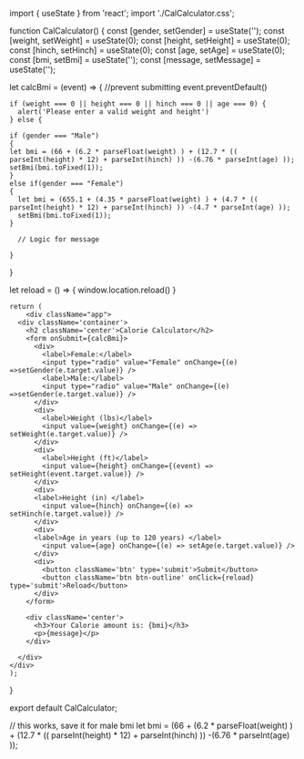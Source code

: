 import { useState } from 'react';
import './CalCalculator.css';

function CalCalculator() {
  const [gender, setGender] = useState('');
  const [weight, setWeight] = useState(0);
  const [height, setHeight] = useState(0);
  const [hinch, setHinch] = useState(0);
  const [age, setAge] = useState(0);
  const [bmi, setBmi] = useState('');
  const [message, setMessage] = useState('');

  let calcBmi = (event) => {
    //prevent submitting
    event.preventDefault()

    if (weight === 0 || height === 0 || hinch === 0 || age === 0) {
      alert('Please enter a valid weight and height')
    } else {
    
    if (gender === "Male")
    {
    let bmi = (66 + (6.2 * parseFloat(weight) ) + (12.7 * (( parseInt(height) * 12) + parseInt(hinch) )) -(6.76 * parseInt(age) ));
    setBmi(bmi.toFixed(1));
    }
    else if(gender === "Female")
    {
      let bmi = (655.1 + (4.35 * parseFloat(weight) ) + (4.7 * (( parseInt(height) * 12) + parseInt(hinch) )) -(4.7 * parseInt(age) ));
      setBmi(bmi.toFixed(1));
    }

      // Logic for message

    }
  }

  let reload = () => {
    window.location.reload()
  }

    return (
        <div className="app">
      <div className='container'>
        <h2 className='center'>Calorie Calculator</h2>
        <form onSubmit={calcBmi}>
          <div>
            <label>Female:</label>
            <input type="radio" value="Female" onChange={(e) =>setGender(e.target.value)} />
            <label>Male:</label>
            <input type="radio" value="Male" onChange={(e) =>setGender(e.target.value)} />
          </div>
          <div>
            <label>Weight (lbs)</label>
            <input value={weight} onChange={(e) => setWeight(e.target.value)} />
          </div>
          <div>
            <label>Height (ft)</label>
            <input value={height} onChange={(event) => setHeight(event.target.value)} />
          </div>
          <div>
          <label>Height (in) </label>
            <input value={hinch} onChange={(e) => setHinch(e.target.value)} />
          </div>
          <div>
          <label>Age in years (up to 120 years) </label>
            <input value={age} onChange={(e) => setAge(e.target.value)} />
          </div>
          <div>
            <button className='btn' type='submit'>Submit</button>
            <button className='btn btn-outline' onClick={reload} type='submit'>Reload</button>
          </div>
        </form>

        <div className='center'>
          <h3>Your Calorie amount is: {bmi}</h3>
          <p>{message}</p>
        </div>

      </div>
    </div>
    );
}

  export default CalCalculator;

// this works, save it for male bmi   let bmi = (66 + (6.2 * parseFloat(weight) ) + (12.7 * (( parseInt(height) * 12) + parseInt(hinch) )) -(6.76 * parseInt(age) ));